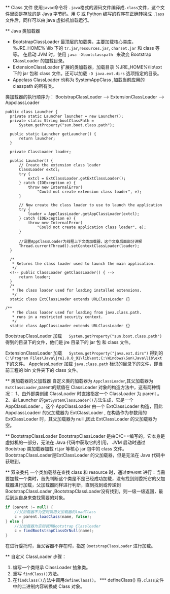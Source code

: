 
** Class 文件
  使用`javac`命令将 `.java`格式的源码文件编译成`.class`文件，这个文件里面是存放的是 Java 字节码。用 C 或 Python 编写的程序在正确转换成 `.lass`文件后，同样可以由 java 虚拟机加载运行。

** Java 类加载器
  * BootstrapClassLoader
  最顶层的加载类，主要加载核心类库， %JRE_HOME% \\lib 下的 `tr.jar`,`resources.jar`, `charset.jar` 和 class 等等。
  在启动 JVM 时，使用 `java -Xbootclasspath ` 来改变 Bootstrap ClassLoader 的加载目录。
  * ExtensionClassLoader
  扩展的类加载器，加载目录 %JRE_HOME%\\lib\\ext下的 jar 包和 class 文件。还可以加载 `-D java.ext.dirs` 选项指定的目录。
  * Appclass ClassLoader
  也称为 SystemAppClass ,加载当前应用的 classpath 的所有类。

类加载器的执行顺序为：
BootstrapClassLoader --> ExtensionClassLoader --> AppclassLoader

```
public class Launcher {
  private static Launcher launcher = new Launcher();
  private static String bootClassPath =
      System.getProperty("sun.boot.class.path");

  public static Launcher getLauncher() {
      return launcher;
  }

  private ClassLoader loader;

  public Launcher() {
      // Create the extension class loader
      ClassLoader extcl;
      try {
          extcl = ExtClassLoader.getExtClassLoader();
      } catch (IOException e) {
          throw new InternalError(
              "Could not create extension class loader", e);
      }

      // Now create the class loader to use to launch the application
      try {
          loader = AppClassLoader.getAppClassLoader(extcl);
      } catch (IOException e) {
          throw new InternalError(
              "Could not create application class loader", e);
      }

      //设置AppClassLoader为线程上下文类加载器，这个文章后面部分讲解
      Thread.currentThread().setContextClassLoader(loader);
  }

  /*
   * Returns the class loader used to launch the main application.
   */
  <!-- public ClassLoader getClassLoader() { -->
      return loader;
  }
  /*
   * The class loader used for loading installed extensions.
   */
  static class ExtClassLoader extends URLClassLoader {}

/**
   * The class loader used for loading from java.class.path.
   * runs in a restricted security context.
   */
  static class AppClassLoader extends URLClassLoader {}
```
BootstrapClassLoader 加载`   System.getProperty("sun.boot.class.path")` 得到的目录下的文件，他们是 jre 目录下的 jar 包 和 class 文件。

ExtensionClassLoader 加载`   System.getProperty("java.ext.dirs")` 得到的
`C:\Program Files\Java\jre1.8.0_91\lib\ext;C:\Windows\Sun\Java\lib\ext`下的文件。
AppclassLoader
加载 `java.class.path` 标识的目录下的文件，即当前工程的 bin 文件夹下的 class 文件。

** 类加载器的父加载器
自定义类的加载器为 `AppclassLoader`,其父加载器为`ExtClassLoader`,parent的赋值在 ClassLoader 对象的构造方法中，这有两种情况：
1、由外部类创建 ClassLoader 时直接指定一个 ClassLoader 为 parent 。
2、由 Launcher 的`getSystemClassLoader()`方法生成，它是一个 AppClassLoader 。这个 AppClassLoader 由一个 ExtClassLoader 构造，因此 AppclassLoaderr 的父加载器为 ExtClassLoader , 在构造作为参数用的 ExtClassLoader 时，其父加载器为 null ,因此 ExtClassLoader 的父加载器为空。

** BootstrapClassLoader
BootstrapClassLoader 是由C/C++编写的，它本身是虚拟机的一部分，无法在 Java 代码中获取它的引用， JVM 启动时通过 Bootstrap 类加载器加载 rt.jar 等核心 jar 包中的 class 文件。BootstrapClassLoader是ExtClassLoader 的父加载器，但是无法在 Java 代码中获取到。

** 双亲委托
一个类加载器在查找 class 和 resource 时，通过`委托模式` 进行：当需要加载一个类时，首先判断这个类是不是已经成功加载，没有找到则委托它的父加载器进行加载，父加载器同样进行判断，直到找到或传递到 BootstrapClassLoader ,BootstrapClassLoader没有找到，则一级一级返回，最后到达自身来查找需要的对象。

```java
if (parent != null) {
    //父加载器不为空则调用父加载器的loadClass
    c = parent.loadClass(name, false);
} else {
    //父加载器为空则调用Bootstrap Classloader
    c = findBootstrapClassOrNull(name);
}
```
在进行委托时，当父容器不存在时，指定 `BootstrapClassLoader` 进行加载。

** 自定义 ClassLoader
  步骤：
  1. 编写一个类继承 ClassLoader 抽象类。
  2. 重写 `findClass()`方法。
  3. 在`findClass()`方法中调用`defineClass()`。
  *** defineClass()
  将`.class`文件中的二进制内容转换成 Class 对象。
